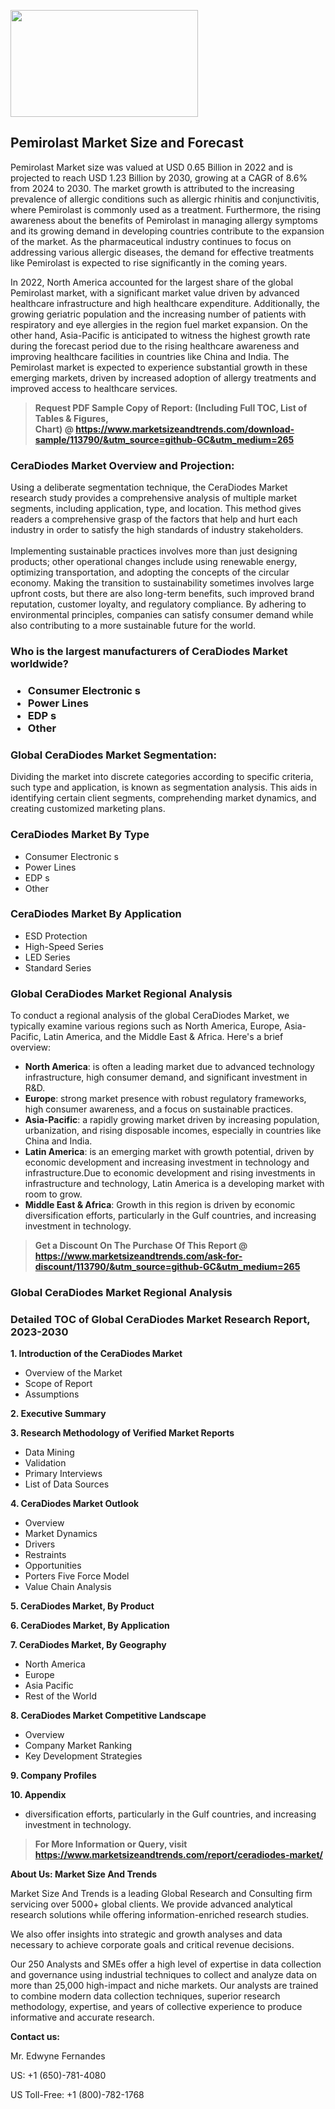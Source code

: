 <p><img class="alignnone size-medium wp-image-20088" src="https://ffe5etoiles.com/wp-content/uploads/2024/12/MST1-300x171.png" alt="" width="300" height="171" /></p><h2>Pemirolast Market Size and Forecast</h2><p>Pemirolast Market size was valued at USD 0.65 Billion in 2022 and is projected to reach USD 1.23 Billion by 2030, growing at a CAGR of 8.6% from 2024 to 2030. The market growth is attributed to the increasing prevalence of allergic conditions such as allergic rhinitis and conjunctivitis, where Pemirolast is commonly used as a treatment. Furthermore, the rising awareness about the benefits of Pemirolast in managing allergy symptoms and its growing demand in developing countries contribute to the expansion of the market. As the pharmaceutical industry continues to focus on addressing various allergic diseases, the demand for effective treatments like Pemirolast is expected to rise significantly in the coming years.</p><p>In 2022, North America accounted for the largest share of the global Pemirolast market, with a significant market value driven by advanced healthcare infrastructure and high healthcare expenditure. Additionally, the growing geriatric population and the increasing number of patients with respiratory and eye allergies in the region fuel market expansion. On the other hand, Asia-Pacific is anticipated to witness the highest growth rate during the forecast period due to the rising healthcare awareness and improving healthcare facilities in countries like China and India. The Pemirolast market is expected to experience substantial growth in these emerging markets, driven by increased adoption of allergy treatments and improved access to healthcare services.</p></p><blockquote id="" class=""><strong>Request PDF Sample Copy of Report: (Including Full TOC, List of Tables &amp; Figures, Chart)&nbsp;@&nbsp;<strong><a href="https://www.marketsizeandtrends.com/download-sample/113790/&utm_source=github-GC&utm_medium=265" target="_blank">https://www.marketsizeandtrends.com/download-sample/113790/&utm_source=github-GC&utm_medium=265</a></strong></strong></blockquote><h3 id="" class="">CeraDiodes Market&nbsp;Overview and Projection:</h3><p id="" class="">Using a deliberate segmentation technique, the CeraDiodes Market research study provides a comprehensive analysis of multiple market segments, including application, type, and location. This method gives readers a comprehensive grasp of the factors that help and hurt each industry in order to satisfy the high standards of industry stakeholders. <br /> <br />Implementing sustainable practices involves more than just designing products; other operational changes include using renewable energy, optimizing transportation, and adopting the concepts of the circular economy. Making the transition to sustainability sometimes involves large upfront costs, but there are also long-term benefits, such improved brand reputation, customer loyalty, and regulatory compliance. By adhering to environmental principles, companies can satisfy consumer demand while also contributing to a more sustainable future for the world.</p><h3 id="" class="">Who is the largest manufacturers of&nbsp;CeraDiodes Market worldwide?</h3><h3 class=""><p><ul><li>Consumer Electronic s </li><li> Power Lines </li><li> EDP s </li><li> Other</li></ul></p></h3><h3 id="" class="">Global&nbsp;CeraDiodes Market Segmentation:</h3><p id="" class="">Dividing the market into discrete categories according to specific criteria, such type and application, is known as segmentation analysis. This aids in identifying certain client segments, comprehending market dynamics, and creating customized marketing plans.</p><h3 id="" class="">CeraDiodes Market&nbsp;By Type</h3><p><p><ul><li>Consumer Electronic s</li><li> Power Lines</li><li> EDP s</li><li> Other</p></li></ul></p></p><h3 id="" class="">CeraDiodes Market&nbsp;By Application</h3><p class=""><p><ul><li>ESD Protection</li><li> High-Speed Series</li><li> LED Series</li><li> Standard Series</li></ul></p></p><h3 id="" class="">Global CeraDiodes Market Regional Analysis</h3><p id="" class="">To conduct a regional analysis of the global CeraDiodes Market, we typically examine various regions such as North America, Europe, Asia-Pacific, Latin America, and the Middle East &amp; Africa. Here's a brief overview:</p><ul><li><strong>North America</strong>: is often a leading market due to advanced technology infrastructure, high consumer demand, and significant investment in R&amp;D.</li><li><strong>Europe</strong>: strong market presence with robust regulatory frameworks, high consumer awareness, and a focus on sustainable practices.</li><li><strong>Asia-Pacific</strong>: a rapidly growing market driven by increasing population, urbanization, and rising disposable incomes, especially in countries like China and India.</li><li><strong>Latin America</strong>: is an emerging market with growth potential, driven by economic development and increasing investment in technology and infrastructure.Due to economic development and rising investments in infrastructure and technology, Latin America is a developing market with room to grow.</li><li><strong>Middle East &amp; Africa</strong>: Growth in this region is driven by economic diversification efforts, particularly in the Gulf countries, and increasing investment in technology.</li></ul><blockquote id="" class=""><strong>Get a Discount On The Purchase Of This Report @ <strong><a href="https://www.marketsizeandtrends.com/ask-for-discount/113790/&utm_source=github-GC&utm_medium=265" target="_blank">https://www.marketsizeandtrends.com/ask-for-discount/113790/&utm_source=github-GC&utm_medium=265</a></strong></strong></blockquote><h3 id="" class="">Global CeraDiodes Market Regional Analysis</h3><h3 id="" class="">Detailed TOC of Global CeraDiodes Market Research Report, 2023-2030</h3><p id="" class=""><strong>1. Introduction of the CeraDiodes Market</strong></p><ul><li>Overview of the Market</li><li>Scope of Report</li><li>Assumptions</li></ul><p id="" class=""><strong>2. Executive Summary</strong></p><p id="" class=""><strong>3. Research Methodology of Verified Market Reports</strong></p><ul><li>Data Mining</li><li>Validation</li><li>Primary Interviews</li><li>List of Data Sources</li></ul><p id="" class=""><strong>4. CeraDiodes Market Outlook</strong></p><ul><li>Overview</li><li>Market Dynamics</li><li>Drivers</li><li>Restraints</li><li>Opportunities</li><li>Porters Five Force Model</li><li>Value Chain Analysis</li></ul><p id="" class=""><strong>5. CeraDiodes Market, By Product</strong></p><p id="" class=""><strong>6. CeraDiodes Market, By Application</strong></p><p id="" class=""><strong>7. CeraDiodes Market, By Geography</strong></p><ul><li>North America</li><li>Europe</li><li>Asia Pacific</li><li>Rest of the World</li></ul><p id="" class=""><strong>8. CeraDiodes Market Competitive Landscape</strong></p><ul><li>Overview</li><li>Company Market Ranking</li><li>Key Development Strategies</li></ul><p id="" class=""><strong>9. Company Profiles</strong></p><p id="" class=""><strong>10. Appendix</strong></p><ul><li>diversification efforts, particularly in the Gulf countries, and increasing investment in technology.</li></ul><blockquote id="" class=""><strong>For More Information or Query, visit <strong><strong><a href="https://www.marketsizeandtrends.com/report/ceradiodes-market/" target="_blank">https://www.marketsizeandtrends.com/report/ceradiodes-market/</a></strong></strong></strong></blockquote><p id="" class=""><strong>About Us: Market Size And Trends</strong></p><p id="" class="">Market Size And Trends is a leading Global Research and Consulting firm servicing over 5000+ global clients. We provide advanced analytical research solutions while offering information-enriched research studies.</p><p id="" class="">We also offer insights into strategic and growth analyses and data necessary to achieve corporate goals and critical revenue decisions.</p><p id="" class="">Our 250 Analysts and SMEs offer a high level of expertise in data collection and governance using industrial techniques to collect and analyze data on more than 25,000 high-impact and niche markets. Our analysts are trained to combine modern data collection techniques, superior research methodology, expertise, and years of collective experience to produce informative and accurate research.</p><p id="" class=""><strong>Contact us:</strong></p><p id="" class="">Mr. Edwyne Fernandes</p><p id="" class="">US: +1 (650)-781-4080</p><p id="" class="">US Toll-Free: +1 (800)-782-1768</p>
